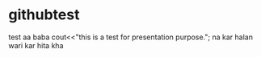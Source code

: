 # githubtest
test aa baba
cout<<"this is a test for presentation purpose.";
na kar halan wari kar hita kha
